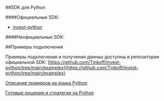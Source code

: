 ##SDK для Python

####Официальные SDK:
* [invest-python](https://github.com/Tinkoff/invest-python)

####Неофициальные SDK:

##Примеры подключения

Примеры подключения и получения данных доступны в репозитории официальной SDK:
[https://github.com/Tinkoff/invest-python/tree/main/examples](https://github.com/Tinkoff/invest-python/tree/main/examples)

[Описание примеров на языка Python](https://tinkoff.github.io/invest-python/examples/)

[Готовые решения и стратегии на Python](https://tinkoff.github.io/invest-python/robots/) 